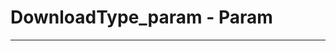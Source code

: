 <!-- This file is generated by a script. Do not edit directly -->
# DownloadType_param - Param


---
